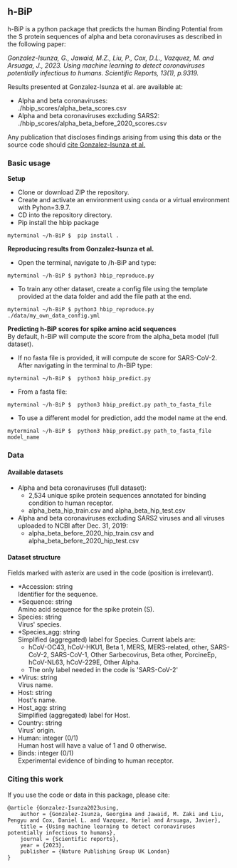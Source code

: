 

## h-BiP
h-BiP is a python package that predicts the human Binding Potential from the S protein sequences of  alpha and beta coronaviruses as described in the following paper:

*Gonzalez-Isunza, G., Jawaid, M.Z., Liu, P., Cox, D.L., Vazquez, M. and Arsuaga, J., 2023. Using machine learning to detect coronaviruses potentially infectious to humans. Scientific Reports, 13(1), p.9319.*

Results presented at Gonzalez-Isunza et al. are available at: 
+ Alpha and beta coronaviruses:   
 ./hbip_scores/alpha_beta_scores.csv
+ Alpha and beta coronaviruses excluding SARS2:   
 ./hbip_scores/alpha_beta_before_2020_scores.csv  
 
Any publication that discloses findings arising from using this data or the source code should [cite Gonzalez-Isunza et al.](#citing-this-work)

### Basic usage
**Setup**
+ Clone or download ZIP the repository.
+ Create and activate an environment using `conda` or a virtual environment with Pyhon=3.9.7.
+ CD into the repository directory.
+ Pip install the hbip package
```
myterminal ~/h-BiP $  pip install .
```

**Reproducing results from Gonzalez-Isunza et al.**   
+ Open the terminal, navigate to /h-BiP and type:    
```
myterminal ~/h-BiP $ python3 hbip_reproduce.py
``` 
+ To train any other dataset, create a config file using the template provided at the data folder and add the file path at the end.    

```
myterminal ~/h-BiP $ python3 hbip_reproduce.py ./data/my_own_data_config.yml
```

**Predicting h-BiP scores for spike amino acid sequences**  
By default, h-BiP will compute the score from the alpha_beta model (full dataset).    
+ If no fasta file is provided, it will compute de score for SARS-CoV-2.
After navigating in the terminal to /h-BiP type:
```
myterminal ~/h-BiP $  python3 hbip_predict.py
```
+ From a fasta file:
```
myterminal ~/h-BiP $  python3 hbip_predict.py path_to_fasta_file
```
+ To use a different model for prediction, add the model name at the end. 
```
myterminal ~/h-BiP $  python3 hbip_predict.py path_to_fasta_file model_name
```

### Data

#### Available datasets
+ Alpha and beta coronaviruses (full dataset):
    + 2,534 unique spike protein sequences annotated for binding condition to human receptor.
    + alpha_beta_hip_train.csv and alpha_beta_hip_test.csv  
+ Alpha and beta coronaviruses excluding SARS2 viruses and all viruses uploaded to NCBI after Dec. 31, 2019:
    + alpha_beta_before_2020_hip_train.csv and alpha_beta_before_2020_hip_test.csv   
 
#### Dataset structure
Fields marked with asterix are used in the code (position is irrelevant).
+ *Accession: string   
Identifier for the sequence.
+ *Sequence: string   
Amino acid sequence for the spike protein (S).
+ Species: string   
Virus' species.
+ *Species_agg: string   
Simplified (aggregated) label for Species. Current labels are:   
    + hCoV-OC43, hCoV-HKU1, Beta 1, MERS, MERS-related, other, SARS-CoV-2, SARS-CoV-1, Other Sarbecovirus, Beta other, PorcineEp, hCoV-NL63, hCoV-229E, Other Alpha.       
    + The only label needed in the code is 'SARS-CoV-2'   
+ *Virus: string   
Virus name.
+ Host: string   
Host's name.
+ Host_agg: string   
Simplified (aggregated) label for Host.
+ Country: string   
Virus' origin.
+ Human: integer (0/1)  
Human host will have a value of 1 and 0 otherwise.
+ Binds: integer (0/1)  
Experimental evidence of binding to human receptor.

### Citing this work
If you use the code or data in this package, please cite:
```
@article {Gonzalez-Isunza2023using,
	author = {Gonzalez-Isunza, Georgina and Jawaid, M. Zaki and Liu, Pengyu and Cox, Daniel L. and Vazquez, Mariel and Arsuaga, Javier},
	title = {Using machine learning to detect coronaviruses potentially infectious to humans},
	journal = {Scientific reports},
	year = {2023},
	publisher = {Nature Publishing Group UK London}
}
```


